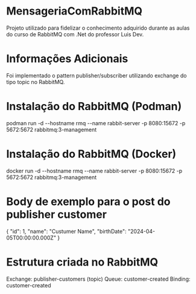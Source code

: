 # MensageriaComRabbitMQ
Projeto utilizado para fidelizar o conhecimento adquirido durante as aulas do curso de RabbitMQ com .Net do professor Luis Dev.

# Informações Adicionais
Foi implementado o pattern publisher/subscriber utilizando exchange do tipo topic no RabbitMQ.

# Instalação do RabbitMQ (Podman)
podman run -d --hostname rmq --name rabbit-server -p 8080:15672 -p 5672:5672 rabbitmq:3-management

# Instalação do RabbitMQ (Docker)
docker run -d --hostname rmq --name rabbit-server -p 8080:15672 -p 5672:5672 rabbitmq:3-management

# Body de exemplo para o post do publisher customer
{
  "id": 1,
  "name": "Custumer Name",
  "birthDate": "2024-04-05T00:00:00.000Z"
}

# Estrutura criada no RabbitMQ
Exchange: publisher-customers (topic)
Queue: customer-created
Binding: customer-created

